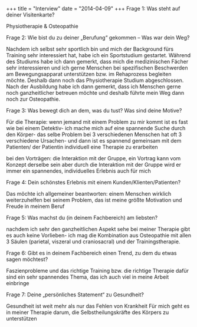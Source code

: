 +++
title = "Interview"
date = "2014-04-09"
+++
Frage 1: Was steht auf deiner Visitenkarte?

Physiotherapie & Osteopathie

Frage 2: Wie bist du zu deiner „Berufung“ gekommen – Was war dein Weg?

Nachdem ich selbst sehr sportlich bin und mich der Background fürs Training sehr interessiert hat, habe ich ein Sportstudium gestartet.
Während des Studiums habe ich dann gemerkt, dass mich die medizinischen Fächer sehr interessieren und ich gerne Menschen bei spezifischen Beschwerden am Bewegungsapparat unterstützen bzw. im Rehaprozess begleiten möchte. Deshalb  dann noch das Physiotherapie Studium abgeschlossen. Nach der Ausbildung habe ich dann gemerkt, dass ich Menschen gerne noch ganzheitlicher betreuen möchte und deshalb führte mein Weg dann noch zur Osteopathie.

Frage 3: Was bewegt dich an dem, was du tust? Was sind deine Motive?

Für die Therapie: wenn jemand mit einem Problem zu mir kommt ist es fast wie bei einem Detektiv- ich mache mich auf eine spannende Suche durch den Körper- das selbe Problem bei 3 verschiedenen Menschen hat oft 3 verschiedene Ursachen- und dann ist es spannend gemeinsam mit dem Patienten/ der Patientin individuell eine Therapie zu erarbeiten

bei den Vorträgen: die Interaktion mit der Gruppe, ein Vortrag kann vom Konzept derselbe sein aber durch die Interaktion mit der Gruppe wird er immer ein spannendes, individuelles Erlebnis auch für mich

Frage 4: Dein schönstes Erlebnis mit einem Kunden/Klienten/Patienten?

Das möchte ich allgemeiner beantworten:  einem Menschen wirklich weiterzuhelfen bei seinem Problem, das  ist meine größte Motivation und Freude in meinem Beruf


Frage 5: Was machst du (in deinem Fachbereich) am liebsten?

nachdem ich sehr den ganzheitlichen Aspekt sehe bei meiner Therapie gibt es auch keine Vorlieben- ich mag die Kombination aus Osteopathie mit allen 3 Säulen (parietal, viszeral und craniosacral) und der Trainingstherapie. 

Frage 6: Gibt es in deinem Fachbereich einen Trend, zu dem du etwas sagen möchtest?

Faszienprobleme und das richtige Training bzw. die richtige Therapie dafür sind ein sehr spannendes Thema, das ich auch viel in meine Arbeit einbringe

Frage 7: Deine „persönliches Statement“ zu Gesundheit?

Gesundheit ist weit mehr als nur das Fehlen von Krankheit
Für mich geht es in meiner Therapie darum, die Selbstheilungskräfte des Körpers zu unterstützen
